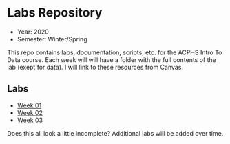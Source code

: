 # Labs Repository

- Year: 2020
- Semester: Winter/Spring

This repo contains labs, documentation, scripts, etc. for the ACPHS Intro To
Data course. Each week will will have a folder with the full contents of the lab
(exept for data). I will link to these resources from Canvas.

## Labs

- [Week 01](https://github.com/intro-to-data/Labs/blob/master/Week%2001/README.md)
- [Week 02](https://github.com/intro-to-data/Labs/blob/master/Week%2002/README.md)
- [Week 03](https://github.com/intro-to-data/Labs/blob/master/Week%2003/README.md)

Does this all look a little incomplete? Additional labs will be added over time.
